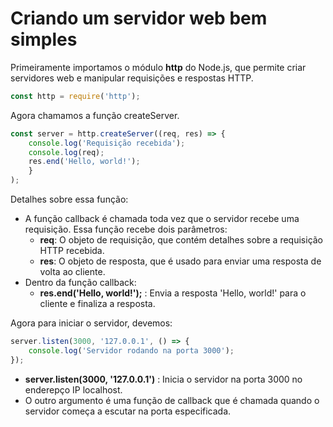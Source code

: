 # Criando um servidor web bem simples

Primeiramente importamos o módulo __http__ do Node.js, que permite criar servidores web e manipular requisições e respostas HTTP.

```Javascript
const http = require('http');
```

Agora chamamos a função createServer.

```Javascript
const server = http.createServer((req, res) => {
    console.log('Requisição recebida');
    console.log(req);
    res.end('Hello, world!');
    }
);
```
Detalhes sobre essa função:
* A função callback é chamada toda vez que o servidor recebe uma requisição. Essa função recebe dois parâmetros:
  * __req__: O objeto de requisição, que contém detalhes sobre a requisição HTTP recebida.
  * __res__: O objeto de resposta, que é usado para enviar uma resposta de volta ao cliente.
* Dentro da função callback:
  * __res.end('Hello, world!');__ : Envia a resposta 'Hello, world!' para o cliente e finaliza a resposta.

Agora para iniciar o servidor, devemos:

```Javascript
server.listen(3000, '127.0.0.1', () => {
    console.log('Servidor rodando na porta 3000');
});
```
* __server.listen(3000, '127.0.0.1')__ : Inicia o servidor na porta 3000 no enderepço IP localhost.
* O outro argumento é uma função de callback que é chamada quando o servidor começa a escutar na porta especificada.